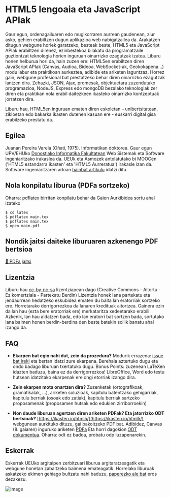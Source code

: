 # HTML5 lengoaia eta JavaScript APIak

Gaur egun, ordenagailuaren edo mugikorraren aurrean gaudenean, ziur asko, gehien erabiltzen dugun aplikazioa web nabigatzailea da. 
Arakatzen ditugun webgune horiek garatzeko, besteak beste, HTML5 eta JavaScript APIak erabiltzen direnez, ezinbestekoa bilakatu da 
programatzaile guztiontzat teknologia horien inguruan oinarrizko ezagutzak izatea. Liburu honen helburua hori da, hain zuzen ere: 
HTML5en erabiltzen diren JavaScript APIak (Canvas, Audioa, Bideoa, WebSocket-ak, Geokokapena...) modu labur eta praktikoan aurkeztea,
adibide eta ariketen laguntzaz. Horrez gain, webgune profesional bat prestatzeko behar diren oinarrizko ezagutzak lantzen dira. 
Zehazki, JSON, Ajax, promesak, objektuetara zuzendutako programazioa, NodeJS, Express edo mongoDB bezalako teknologiak  zer diren eta 
praktikan nola erabil daitezkeen ikasteko oinarrizko kontzeptuak jorratzen dira.

Liburu hau, HTML5en inguruan ematen diren eskoletan – unibertsitatean, zikloetan edo bakarka ikasten dutenen kasuan ere - euskarri 
digital gisa erabilzeko prestatu da.

## Egilea

Juanan Pereira Varela (Oñati, 1975). Informatikan doktorea. Gaur egun UPV/EHUko [Donostiako Informatika Fakultatean](https://www.ehu.eus/eu/web/informatika-fakultatea) Web Sistemak eta Software Ingeniaritzako irakaslea da. UEUk eta Asmozek antolatutako bi MOOCen ('HTML5 estandarra ikasten' eta 'HTML5 Aurreratua') irakasle izan da. Software ingeniaritzaren arloan [hainbat artikulu](https://scholar.google.com/citations?user=2dBvuskAAAAJ&hl=en) idatzi ditu.

## Nola konpilatu liburua (PDFa sortzeko)

Oharra: pdflatex birritan konpilatu behar da Gaien Aurkibidea sortu ahal izateko

```
$ cd latex
$ pdflatex main.tex
$ pdflatex main.tex 
$ open main.pdf
```
## Nondik jaitsi daiteke liburuaren azkenengo PDF bertsioa
[📕 PDFa jaitsi](https://ikasten.io/html5/liburua-2022-11-24.pdf)

## Lizentzia

Liburu hau [cc-by-nc-sa](https://creativecommons.org/licenses/by-nc-sa/4.0/deed.eu)  lizentziapean dago (Creative Commons - Aitortu - Ez komertziala - Partekatu Berdin)
Lizentzia honek lana partekatu eta jendaurrean hedatzeko eskubidea ematen du baita lan eratorriak sortzeko ere. Horretarako derrigorrezkoa da lanaren kredituak aitortzea. Gainera ezin da lan hau (ezta bere eratorriak ere) merkataritza xedeetarako erabili. Azkenik, lan hau aldatzen bada, edo lan eratorri bat sortzen bada, sortutako lana baimen honen berdin-berdina den beste batekin soilik banatu ahal izango da.

## FAQ

-   **Ekarpen bat egin nahi dut, zein da prozedura?**
    Modurik errazena: [issue bat ireki](https://github.com/juananpe/html5liburua/issues) eta bertan idatzi zure ekarpena. Berehala aztertuko dugu eta ondo badago liburuan txertatuko dugu. Bonus Points: zuzenean LaTeXen idazten baduzu, baina ez da derrigorrezkoa! LibreOffice, Word edo testu hutsean idatzitako ekarpenak ere ongi etorriak izango dira.
   
-   **Zein ekarpen mota onartzen dira?**
    Zuzenketak (ortografikoak, gramatikalak, ...), ariketen soluzioak, kapitulu batentzako gehigarriak, kapitulu berriak (osoak edo zatiak), kapitulu berriak sartzeko proposamenak (proposamen hutsak edo edukien zirriborroekin)
    
-   **Non daude liburuan agertzen diren ariketen PDFak? Eta jatorrizko ODT bertsioak?**
    [https://ikasten.io/html5/](https://ikasten.io/html5/) webgunean aurkituko dituzu, gai bakoitzeko PDF bat.
    Adibidez, Canvas (8. gaiaren) inguruko ariketen [PDFa](https://ikasten.io/html5/ariketak/08_gaia.pdf)
    Eta horri dagokion [ODT dokumentua](https://ikasten.io/html5/ariketak/08_gaia.odt). Oharra: odt ez badoa, probatu odp luzapenarekin.
    
## Eskerrak

Eskerrak UEUko argitalpen zerbitzuari liburua argitaratzeagatik eta webgune honetan zabaltzeko baimena emateagatik. Horrelako liburuak askatzeko ekimen gehiago bultzatu nahi baduzu, [paperezko ale bat](http://www.ueu.eus/denda/ikusi/html5_lengoaia_eta_javascript_apiak) eros dezakezu.

![image](https://user-images.githubusercontent.com/1078305/202714442-8894aefb-3d5a-4672-9a23-cf24e0a47b34.png)

